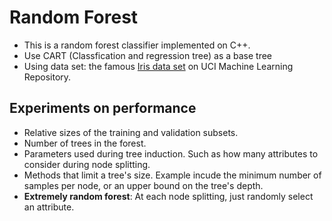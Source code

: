 Random Forest
===

- This is a random forest classifier implemented on C++.
- Use CART (Classfication and regression tree) as a base tree
- Using data set: the famous [Iris data set](http://archive.ics.uci.edu/ml/datasets/Iris) on UCI Machine Learning Repository. 

## Experiments on performance 
- Relative sizes of the training and validation subsets.
- Number of trees in the forest.
- Parameters used during tree induction. Such as how many attributes to consider during node splitting.
- Methods that limit a tree's size. Example incude the minimum number of samples per node, or an upper bound on the tree's depth.
- **Extremely random forest**: At each node splitting, just randomly select an attribute.
